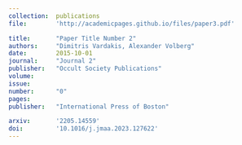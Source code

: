 ```yaml
---
collection:  publications
file:        'http://academicpages.github.io/files/paper3.pdf'

title:       "Paper Title Number 2"
authors:     "Dimitris Vardakis, Alexander Volberg"
date:        2015-10-01
journal:     "Journal 2"
publisher:   "Occult Society Publications"
volume:      
issue:       
number:      "0"
pages:       
publisher:   "International Press of Boston"

arxiv:       '2205.14559'
doi:         '10.1016/j.jmaa.2023.127622'
---
```

